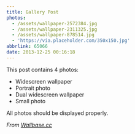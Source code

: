 ```yaml
---
title: Gallery Post
photos:
  - /assets/wallpaper-2572384.jpg
  - /assets/wallpaper-2311325.jpg
  - /assets/wallpaper-878514.jpg
  - 'https://via.placeholder.com/350x150.jpg'
abbrlink: 65066
date: 2013-12-25 00:16:18
---
```


This post contains 4 photos:

- Widescreen wallpaper
- Portrait photo
- Dual widescreen wallpaper
- Small photo

All photos should be displayed properly.

*From [Wallbase.cc](http://wallbase.cc)*